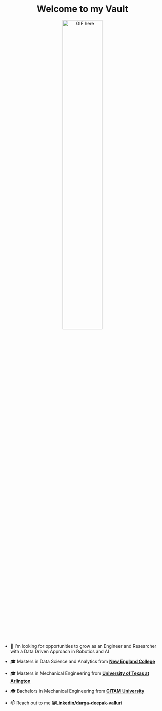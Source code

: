 <h1 align="center"> Welcome to my Vault </h1>
<!--dribbleimage-->
<p float="middle" align="middle">
<img width=50% " src="https://media1.tenor.com/m/5hKPyupKGWMAAAAC/robot-hello.gif" alt="GIF here" /></p>


- 🤝 I’m looking for opportunities to grow as an Engineer and Researcher with a Data Driven Approach in Robotics and AI

- 🎓 Masters in Data Science and Analytics from [**New England College**](https://www.nec.edu/)
  
- 🎓 Masters in Mechanical Engineering from [**University of Texas at Arlington**](https://www.uta.edu/)
  
- 🎓 Bachelors in Mechanical Engineering from [**GITAM University**](https://www.gitam.edu/)  
  
- 📫 Reach out to me [**@Linkedin/durga-deepak-valluri**](https://www.linkedin.com/in/durga-deepak-valluri)
